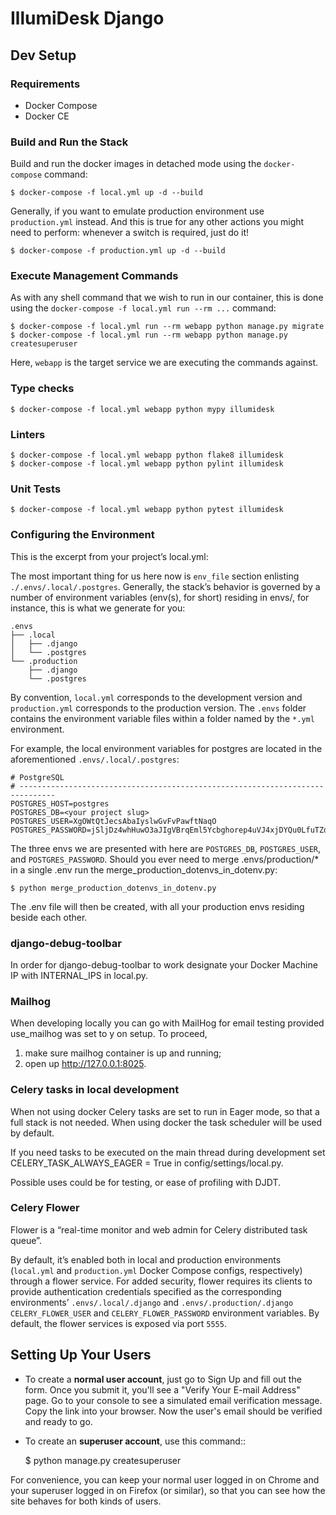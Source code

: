 # IllumiDesk Django

## Dev Setup

### Requirements

- Docker Compose
- Docker CE

###  Build and Run the Stack

Build and run the docker images in detached mode using the `docker-compose` command:

    $ docker-compose -f local.yml up -d --build

Generally, if you want to emulate production environment use `production.yml` instead. And this is true for any other actions you might need to perform: whenever a switch is required, just do it!

    $ docker-compose -f production.yml up -d --build

### Execute Management Commands

As with any shell command that we wish to run in our container, this is done using the `docker-compose -f local.yml run --rm ...` command:

    $ docker-compose -f local.yml run --rm webapp python manage.py migrate
    $ docker-compose -f local.yml run --rm webapp python manage.py createsuperuser

Here, `webapp` is the target service we are executing the commands against.

### Type checks

    $ docker-compose -f local.yml webapp python mypy illumidesk

### Linters

    $ docker-compose -f local.yml webapp python flake8 illumidesk
    $ docker-compose -f local.yml webapp python pylint illumidesk

### Unit Tests

    $ docker-compose -f local.yml webapp python pytest illumidesk

### Configuring the Environment

This is the excerpt from your project’s local.yml:

The most important thing for us here now is `env_file` section enlisting `./.envs/.local/.postgres`. Generally, the stack’s behavior is governed by a number of environment variables (env(s), for short) residing in envs/, for instance, this is what we generate for you:

```
.envs
├── .local
│   ├── .django
│   └── .postgres
└── .production
    ├── .django
    └── .postgres
```

By convention, `local.yml` corresponds to the development version and `production.yml` corresponds to the production version. The `.envs` folder contains the environment variable files within a folder named by the `*.yml` environment.

For example, the local environment variables for postgres are located in the aforementioned `.envs/.local/.postgres`:

```
# PostgreSQL
# ------------------------------------------------------------------------------
POSTGRES_HOST=postgres
POSTGRES_DB=<your project slug>
POSTGRES_USER=XgOWtQtJecsAbaIyslwGvFvPawftNaqO
POSTGRES_PASSWORD=jSljDz4whHuwO3aJIgVBrqEml5Ycbghorep4uVJ4xjDYQu0LfuTZdctj7y0YcCLu
```

The three envs we are presented with here are `POSTGRES_DB`, `POSTGRES_USER`, and `POSTGRES_PASSWORD`. Should you ever need to merge .envs/production/* in a single .env run the merge_production_dotenvs_in_dotenv.py:

    $ python merge_production_dotenvs_in_dotenv.py

The .env file will then be created, with all your production envs residing beside each other.

### django-debug-toolbar

In order for django-debug-toolbar to work designate your Docker Machine IP with INTERNAL_IPS in local.py.

### Mailhog

When developing locally you can go with MailHog for email testing provided use_mailhog was set to y on setup. To proceed,

1. make sure mailhog container is up and running;
2. open up http://127.0.0.1:8025.

### Celery tasks in local development

When not using docker Celery tasks are set to run in Eager mode, so that a full stack is not needed. When using docker the task scheduler will be used by default.

If you need tasks to be executed on the main thread during development set CELERY_TASK_ALWAYS_EAGER = True in config/settings/local.py.

Possible uses could be for testing, or ease of profiling with DJDT.

### Celery Flower

Flower is a “real-time monitor and web admin for Celery distributed task queue”.

By default, it’s enabled both in local and production environments (`local.yml` and `production.yml` Docker Compose configs, respectively) through a flower service. For added security, flower requires its clients to provide authentication credentials specified as the corresponding environments’ `.envs/.local/.django` and `.envs/.production/.django` `CELERY_FLOWER_USER` and `CELERY_FLOWER_PASSWORD` environment variables. By default, the flower services is exposed via port `5555`.

## Setting Up Your Users

* To create a **normal user account**, just go to Sign Up and fill out the form. Once you submit it, you'll see a "Verify Your E-mail Address" page. Go to your console to see a simulated email verification message. Copy the link into your browser. Now the user's email should be verified and ready to go.

* To create an **superuser account**, use this command::

    $ python manage.py createsuperuser

For convenience, you can keep your normal user logged in on Chrome and your superuser logged in on Firefox (or similar), so that you can see how the site behaves for both kinds of users.